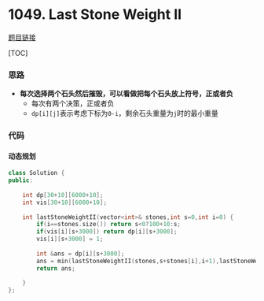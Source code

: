 # 1049. Last Stone Weight II

[题目链接](https://leetcode.com/problems/last-stone-weight-ii/)

[TOC]

### 思路
* **每次选择两个石头然后摧毁，可以看做把每个石头放上符号，正或者负**
    * 每次有两个决策，正或者负
    * `dp[i][j]`表示考虑下标为`0-i`，剩余石头重量为`j`时的最小重量




### 代码

#### 动态规划

```cpp
class Solution {
public:
    
    int dp[30+10][6000+10];
    int vis[30+10][6000+10];
    
    int lastStoneWeightII(vector<int>& stones,int s=0,int i=0) {
        if(i==stones.size()) return s<0?100+10:s;
        if(vis[i][s+3000]) return dp[i][s+3000];
        vis[i][s+3000] = 1;
        
        int &ans = dp[i][s+3000];
        ans = min(lastStoneWeightII(stones,s+stones[i],i+1),lastStoneWeightII(stones,s-stones[i],i+1));
        return ans;
        
    }
};
```

